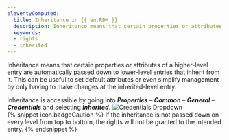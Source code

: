 ```yaml
---
eleventyComputed:
  title: Inheritance in {{ en.RDM }}
  description: Inheritance means that certain properties or attributes of a higher-level entry are automatically passed down to lower-level entries that inherit from it.
  keywords: 
  - rights
  - inherited
---
```

Inheritance means that certain properties or attributes of a higher-level entry are automatically passed down to lower-level entries that inherit from it. This can be useful to set default attributes or even simplify management by only having to make changes at the inherited-level entry.  

Inheritance is accessible by going into ***Properties*** – ***Common*** – ***General*** – ***Credentials*** and selecting ***Inherited***.
![Credentials Dropdown](/img/en/kb/KB0044.png)  
{% snippet icon.badgeCaution %}
If the inheritance is not passed down on every level from top to bottom, the rights will not be granted to the intended entry.
{% endsnippet %}